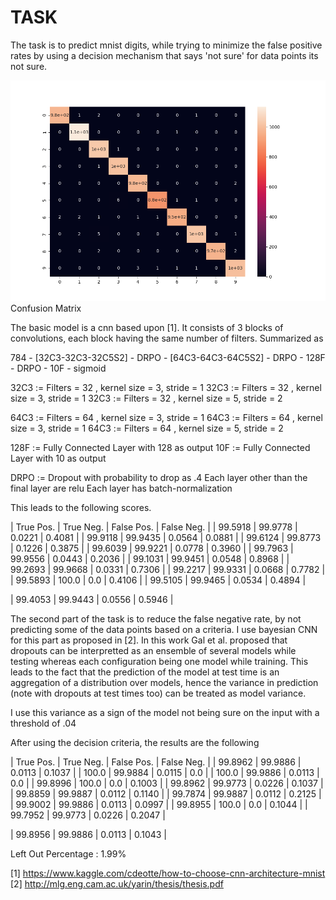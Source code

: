 # TASK

The task is to predict mnist digits, while trying to minimize the false positive rates by using a decision mechanism that says 'not sure' for data points its not sure.

![alt text](CF.png)
Confusion Matrix

The basic model is a cnn based upon [1]. It consists of 3 blocks of convolutions, each block having the same number of filters. Summarized as 

784 - [32C3-32C3-32C5S2] - DRPO - [64C3-64C3-64C5S2] - DRPO - 128F -  DRPO - 10F - sigmoid

32C3 := Filters = 32 , kernel size = 3, stride = 1
32C3 := Filters = 32 , kernel size = 3, stride = 1
32C3 := Filters = 32 , kernel size = 5, stride = 2

64C3 := Filters = 64 , kernel size = 3, stride = 1
64C3 := Filters = 64 , kernel size = 3, stride = 1
64C3 := Filters = 64 , kernel size = 5, stride = 2

128F := Fully Connected Layer with 128 as output
10F := Fully Connected Layer with 10 as output

DRPO := Dropout with probability to drop as .4
Each layer other than the final layer are relu
Each layer has batch-normalization 

This leads to the following scores.

| True Pos. | True Neg. | False Pos. | False Neg. |
| 99.5918 | 99.9778 | 0.0221 | 0.4081 |
| 99.9118 | 99.9435 | 0.0564 | 0.0881 |
| 99.6124 | 99.8773 | 0.1226 | 0.3875 |
| 99.6039 | 99.9221 | 0.0778 | 0.3960 |
| 99.7963 | 99.9556 | 0.0443 | 0.2036 |
| 99.1031 | 99.9451 | 0.0548 | 0.8968 |
| 99.2693 | 99.9668 | 0.0331 | 0.7306 |
| 99.2217 | 99.9331 | 0.0668 | 0.7782 |
| 99.5893 | 100.0   | 0.0    | 0.4106 |
| 99.5105 | 99.9465 | 0.0534 | 0.4894 |

| 99.4053 | 99.9443 | 0.0556 | 0.5946 |

The second part of the task is to reduce the false negative rate, by not predicting some of the data points based on a criteria. I use bayesian CNN for this part as proposed in [2]. In this work Gal et al. proposed that dropouts can be interpretted as an ensemble of several models while testing whereas each configuration being one model while training. This leads to the fact that the prediction of the model at test time is an aggregation of a distribution over models, hence the variance in prediction (note with dropouts at test times too) can be treated as model variance.

I use this variance as a sign of the model not being sure on the input with a threshold of .04

After using the decision criteria, the results are the following

| True Pos. | True Neg. | False Pos. | False Neg. |
| 99.8962 | 99.9886 | 0.0113 | 0.1037 |
| 100.0   | 99.9884 | 0.0115 | 0.0    |
| 100.0   | 99.9886 | 0.0113 | 0.0    |
| 99.8996 | 100.0   | 0.0    | 0.1003 |
| 99.8962 | 99.9773 | 0.0226 | 0.1037 |
| 99.8859 | 99.9887 | 0.0112 | 0.1140 |
| 99.7874 | 99.9887 | 0.0112 | 0.2125 |
| 99.9002 | 99.9886 | 0.0113 | 0.0997 |
| 99.8955 | 100.0   | 0.0    | 0.1044 |
| 99.7952 | 99.9773 | 0.0226 | 0.2047 |

| 99.8956 | 99.9886 | 0.0113 | 0.1043 |

Left Out Percentage : 1.99%

[1] https://www.kaggle.com/cdeotte/how-to-choose-cnn-architecture-mnist
[2] http://mlg.eng.cam.ac.uk/yarin/thesis/thesis.pdf

<!-- 
# DATA DESCRIPTION

The data file mnist.csv contains gray-scale images of hand-drawn digits,
from zero through nine.

Each image is 28 pixels in height and 28 pixels in width, for a total of 784
pixels in total. Each pixel has a single pixel-value associated with it,
indicating the lightness or darkness of that pixel, with higher numbers meaning
darker. This pixel-value is an integer between 0 and 255, inclusive.

The data set (mnist.csv), has 785 columns. The first column, called
"label", is the digit that was drawn by the user. The rest of the columns
contain the pixel-values of the associated image.

Each pixel column in the training set has a name like pixelx, where x is an
integer between 0 and 783, inclusive. To locate this pixel on the image,
suppose that we have decomposed x as x = i * 28 + j, where i and j are integers
between 0 and 27, inclusive. Then pixelx is located on row i and column j of a
28 x 28 matrix, (indexing by zero).

For example, pixel31 indicates the pixel that is in the fourth column from the
left, and the second row from the top, as in the ascii-diagram below.

Visually, if we omit the "pixel" prefix, the pixels make up the image like this:

000 001 002 003 ... 026 027
028 029 030 031 ... 054 055
056 057 058 059 ... 082 083
 |   |   |   |  ...  |   |
728 729 730 731 ... 754 755
756 757 758 759 ... 782 783 

# ACKNOWLEDGEMENTS
More details about the dataset, including algorithms that
have been tried on it and their levels of success, can be found at
http://yann.lecun.com/exdb/mnist/index.html. The dataset is made available
under a Creative Commons Attribution-Share Alike 3.0 license. -->
